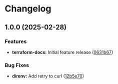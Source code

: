 # Changelog

## 1.0.0 (2025-02-28)


### Features

* **terraform-docs:** Initial feature release ([0631b67](https://github.com/memes/devcontainers-features/commit/0631b6778e3d412ba835c328d80bc3c16eecb0a6))


### Bug Fixes

* **direnv:** Add retry to curl ([12b5e70](https://github.com/memes/devcontainers-features/commit/12b5e70edcab7e3a3df949226471e075d0a556b0))

